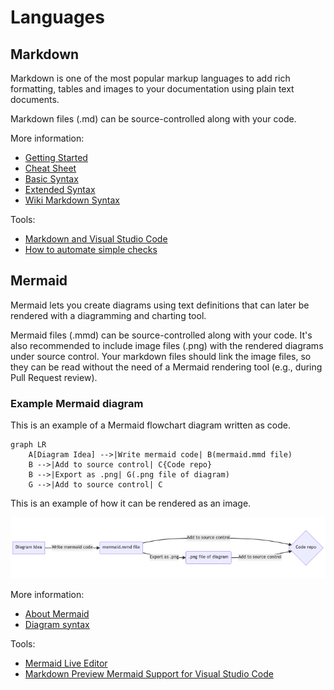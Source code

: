 # Languages

## Markdown

Markdown is one of the most popular markup languages to add rich formatting, tables and images to your documentation using plain text documents.

Markdown files (.md) can be source-controlled along with your code.

More information:

- [Getting Started](https://www.markdownguide.org/getting-started/)
- [Cheat Sheet](https://www.markdownguide.org/cheat-sheet/)
- [Basic Syntax](https://www.markdownguide.org/basic-syntax/)
- [Extended Syntax](https://www.markdownguide.org/extended-syntax/)
- [Wiki Markdown Syntax](https://learn.microsoft.com/en-us/azure/devops/project/wiki/wiki-markdown-guidance?view=azure-devops)

Tools:

- [Markdown and Visual Studio Code](https://code.visualstudio.com/docs/languages/markdown)
- [How to automate simple checks](./automation.md)

## Mermaid

Mermaid lets you create diagrams using text definitions that can later be rendered with a diagramming and charting tool.

Mermaid files (.mmd) can be source-controlled along with your code. It's also recommended to include image files (.png) with the rendered diagrams under source control. Your markdown files should link the image files, so they can be read without the need of a Mermaid rendering tool (e.g., during Pull Request review).

### Example Mermaid diagram

This is an example of a Mermaid flowchart diagram written as code.

```mermaid
graph LR
    A[Diagram Idea] -->|Write mermaid code| B(mermaid.mmd file)
    B -->|Add to source control| C{Code repo}
    B -->|Export as .png| G(.png file of diagram)
    G -->|Add to source control| C
```

This is an example of how it can be rendered as an image.

![Example mermaid diagram](images/example_mermaid_diagram.png)

More information:

- [About Mermaid](https://mermaid-js.github.io/mermaid/#/)
- [Diagram syntax](https://mermaid-js.github.io/mermaid/#/./n00b-syntaxReference)

Tools:

- [Mermaid Live Editor](https://mermaid.live)
- [Markdown Preview Mermaid Support for Visual Studio Code](https://marketplace.visualstudio.com/items?itemName=bierner.markdown-mermaid)
